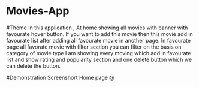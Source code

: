 # Movies-App
#Theme
In this application , At home showing all movies with banner with favourate hover button. If you want to add this movie then this movie add in favourate list after adding all favourate movie in another page. 
In favourate page all favorate movie with filter section you can filter on the basis on category of movie type  I am showing every moving which add in favourate list and show rating and popularity section and one delete button which we can delete the button.

#Demonstration Screenshort
 Home page
 @



